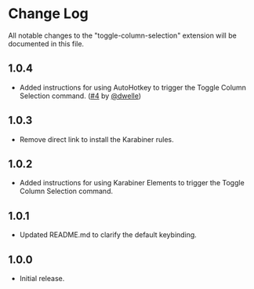 # Change Log
All notable changes to the "toggle-column-selection" extension will be documented in this file.

## 1.0.4
- Added instructions for using AutoHotkey to trigger the Toggle Column Selection
  command. ([#4] by [@dwelle])

[@dwelle]: https://github.com/dwelle
[#4]: https://github.com/erikphansen/vscode-toggle-column-selection/pull/4

## 1.0.3
- Remove direct link to install the Karabiner rules.

## 1.0.2
- Added instructions for using Karabiner Elements to trigger the Toggle Column Selection command.

## 1.0.1
- Updated README.md to clarify the default keybinding.

## 1.0.0
- Initial release.
